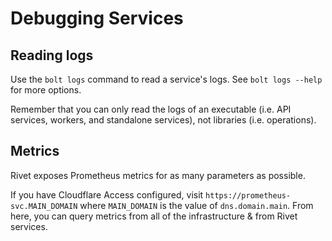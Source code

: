 # Debugging Services

## Reading logs

Use the `bolt logs` command to read a service's logs. See `bolt logs --help` for more options.

Remember that you can only read the logs of an executable (i.e. API services, workers, and standalone services), not libraries (i.e. operations).

## Metrics

Rivet exposes Prometheus metrics for as many parameters as possible.

If you have Cloudflare Access configured, visit `https://prometheus-svc.MAIN_DOMAIN` where `MAIN_DOMAIN` is the value of `dns.domain.main`. From here, you can query metrics from all of the infrastructure & from Rivet services.
